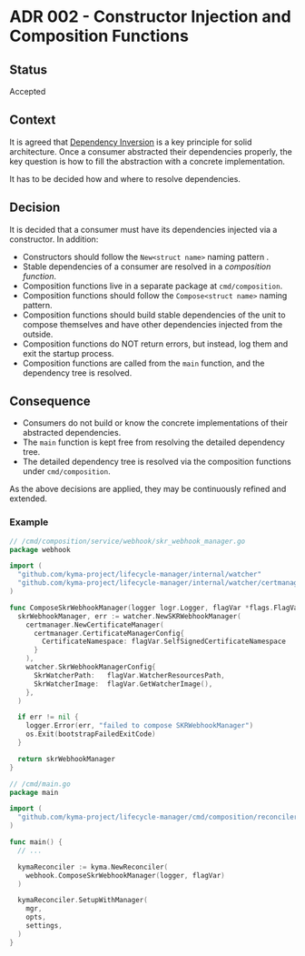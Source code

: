 # ADR 002 - Constructor Injection and Composition Functions

## Status

Accepted

## Context

It is agreed that [Dependency Inversion](https://medium.com/@inzuael/solid-dependency-inversion-principle-part-5-f5bec43ab22e) is a key principle for solid architecture.
Once a consumer abstracted their dependencies properly, the key question is how to fill the abstraction with a concrete implementation.

It has to be decided how and where to resolve dependencies.

## Decision

It is decided that a consumer must have its dependencies injected via a constructor. In addition:
* Constructors should follow the `New<struct name>` naming pattern .
* Stable dependencies of a consumer are resolved in a *composition function*.
* Composition functions live in a separate package at `cmd/composition`.
* Composition functions should follow the `Compose<struct name>` naming pattern.
* Composition functions should build stable dependencies of the unit to compose themselves and have other dependencies injected from the outside.
* Composition functions do NOT return errors, but instead, log them and exit the startup process.
* Composition functions are called from the `main` function, and the dependency tree is resolved.

## Consequence

* Consumers do not build or know the concrete implementations of their abstracted dependencies.
* The `main` function is kept free from resolving the detailed dependency tree.
* The detailed dependency tree is resolved via the composition functions under `cmd/composition`.

As the above decisions are applied, they may be continuously refined and extended.

### Example

```go
// /cmd/composition/service/webhook/skr_webhook_manager.go
package webhook

import (
  "github.com/kyma-project/lifecycle-manager/internal/watcher"
  "github.com/kyma-project/lifecycle-manager/internal/watcher/certmanager"
)

func ComposeSkrWebhookManager(logger logr.Logger, flagVar *flags.FlagVar) *watcher.SkrWebhookManager {
  skrWebhookManager, err := watcher.NewSKRWebhookManager(
    certmanager.NewCertificateManager(
      certmanager.CertificateManagerConfig{
        CertificateNamespace: flagVar.SelfSignedCertificateNamespace
      }
    ),
    watcher.SkrWebhookManagerConfig{
      SkrWatcherPath:   flagVar.WatcherResourcesPath,
      SkrWatcherImage:  flagVar.GetWatcherImage(),
    },
  )

  if err != nil {
    logger.Error(err, "failed to compose SKRWebhookManager")
    os.Exit(bootstrapFailedExitCode)
  }

  return skrWebhookManager
}
```

```go
// /cmd/main.go
package main

import (
  "github.com/kyma-project/lifecycle-manager/cmd/composition/reconciler"
)

func main() {
  // ...

  kymaReconciler := kyma.NewReconciler(
    webhook.ComposeSkrWebhookManager(logger, flagVar)
  )

  kymaReconciler.SetupWithManager(
    mgr,
    opts,
    settings,
  )
}
```
